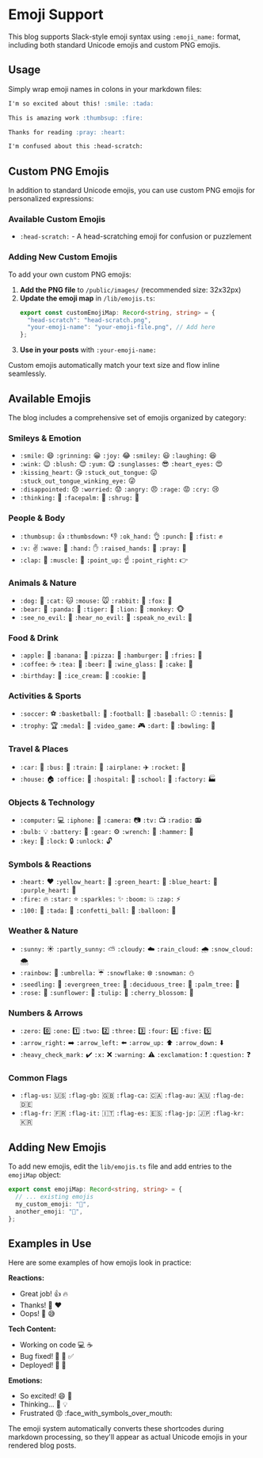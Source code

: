 # Emoji Support

This blog supports Slack-style emoji syntax using `:emoji_name:` format,
including both standard Unicode emojis and custom PNG emojis.

## Usage

Simply wrap emoji names in colons in your markdown files:

```markdown
I'm so excited about this! :smile: :tada:

This is amazing work :thumbsup: :fire:

Thanks for reading :pray: :heart:

I'm confused about this :head-scratch:
```

## Custom PNG Emojis

In addition to standard Unicode emojis, you can use custom PNG emojis for
personalized expressions:

### Available Custom Emojis

- `:head-scratch:` - A head-scratching emoji for confusion or puzzlement

### Adding New Custom Emojis

To add your own custom PNG emojis:

1. **Add the PNG file** to `/public/images/` (recommended size: 32x32px)
2. **Update the emoji map** in `/lib/emojis.ts`:
   ```typescript
   export const customEmojiMap: Record<string, string> = {
     "head-scratch": "head-scratch.png",
     "your-emoji-name": "your-emoji-file.png", // Add here
   };
   ```
3. **Use in your posts** with `:your-emoji-name:`

Custom emojis automatically match your text size and flow inline seamlessly.

## Available Emojis

The blog includes a comprehensive set of emojis organized by category:

### Smileys & Emotion

- `:smile:` 😄 `:grinning:` 😀 `:joy:` 😂 `:smiley:` 😃 `:laughing:` 😆
- `:wink:` 😉 `:blush:` 😊 `:yum:` 😋 `:sunglasses:` 😎 `:heart_eyes:` 😍
- `:kissing_heart:` 😘 `:stuck_out_tongue:` 😛 `:stuck_out_tongue_winking_eye:`
  😜
- `:disappointed:` 😞 `:worried:` 😟 `:angry:` 😠 `:rage:` 😡 `:cry:` 😢
- `:thinking:` 🤔 `:facepalm:` 🤦 `:shrug:` 🤷

### People & Body

- `:thumbsup:` 👍 `:thumbsdown:` 👎 `:ok_hand:` 👌 `:punch:` 👊 `:fist:` ✊
- `:v:` ✌️ `:wave:` 👋 `:hand:` ✋ `:raised_hands:` 🙌 `:pray:` 🙏
- `:clap:` 👏 `:muscle:` 💪 `:point_up:` ☝️ `:point_right:` 👉

### Animals & Nature

- `:dog:` 🐶 `:cat:` 🐱 `:mouse:` 🐭 `:rabbit:` 🐰 `:fox:` 🦊
- `:bear:` 🐻 `:panda:` 🐼 `:tiger:` 🐯 `:lion:` 🦁 `:monkey:` 🐵
- `:see_no_evil:` 🙈 `:hear_no_evil:` 🙉 `:speak_no_evil:` 🙊

### Food & Drink

- `:apple:` 🍎 `:banana:` 🍌 `:pizza:` 🍕 `:hamburger:` 🍔 `:fries:` 🍟
- `:coffee:` ☕ `:tea:` 🍵 `:beer:` 🍺 `:wine_glass:` 🍷 `:cake:` 🍰
- `:birthday:` 🎂 `:ice_cream:` 🍨 `:cookie:` 🍪

### Activities & Sports

- `:soccer:` ⚽ `:basketball:` 🏀 `:football:` 🏈 `:baseball:` ⚾ `:tennis:` 🎾
- `:trophy:` 🏆 `:medal:` 🏅 `:video_game:` 🎮 `:dart:` 🎯 `:bowling:` 🎳

### Travel & Places

- `:car:` 🚗 `:bus:` 🚌 `:train:` 🚋 `:airplane:` ✈️ `:rocket:` 🚀
- `:house:` 🏠 `:office:` 🏢 `:hospital:` 🏥 `:school:` 🏫 `:factory:` 🏭

### Objects & Technology

- `:computer:` 💻 `:iphone:` 📱 `:camera:` 📷 `:tv:` 📺 `:radio:` 📻
- `:bulb:` 💡 `:battery:` 🔋 `:gear:` ⚙️ `:wrench:` 🔧 `:hammer:` 🔨
- `:key:` 🔑 `:lock:` 🔒 `:unlock:` 🔓

### Symbols & Reactions

- `:heart:` ❤️ `:yellow_heart:` 💛 `:green_heart:` 💚 `:blue_heart:` 💙
  `:purple_heart:` 💜
- `:fire:` 🔥 `:star:` ⭐ `:sparkles:` ✨ `:boom:` 💥 `:zap:` ⚡
- `:100:` 💯 `:tada:` 🎉 `:confetti_ball:` 🎊 `:balloon:` 🎈

### Weather & Nature

- `:sunny:` ☀️ `:partly_sunny:` ⛅ `:cloudy:` ☁️ `:rain_cloud:` 🌧️
  `:snow_cloud:` 🌨️
- `:rainbow:` 🌈 `:umbrella:` ☔ `:snowflake:` ❄️ `:snowman:` ⛄
- `:seedling:` 🌱 `:evergreen_tree:` 🌲 `:deciduous_tree:` 🌳 `:palm_tree:` 🌴
- `:rose:` 🌹 `:sunflower:` 🌻 `:tulip:` 🌷 `:cherry_blossom:` 🌸

### Numbers & Arrows

- `:zero:` 0️⃣ `:one:` 1️⃣ `:two:` 2️⃣ `:three:` 3️⃣ `:four:` 4️⃣ `:five:` 5️⃣
- `:arrow_right:` ➡️ `:arrow_left:` ⬅️ `:arrow_up:` ⬆️ `:arrow_down:` ⬇️
- `:heavy_check_mark:` ✔️ `:x:` ❌ `:warning:` ⚠️ `:exclamation:` ❗
  `:question:` ❓

### Common Flags

- `:flag-us:` 🇺🇸 `:flag-gb:` 🇬🇧 `:flag-ca:` 🇨🇦 `:flag-au:` 🇦🇺 `:flag-de:` 🇩🇪
- `:flag-fr:` 🇫🇷 `:flag-it:` 🇮🇹 `:flag-es:` 🇪🇸 `:flag-jp:` 🇯🇵 `:flag-kr:` 🇰🇷

## Adding New Emojis

To add new emojis, edit the `lib/emojis.ts` file and add entries to the
`emojiMap` object:

```typescript
export const emojiMap: Record<string, string> = {
  // ... existing emojis
  my_custom_emoji: "🎯",
  another_emoji: "🚀",
};
```

## Examples in Use

Here are some examples of how emojis look in practice:

**Reactions:**

- Great job! :thumbsup: :fire:
- Thanks! :pray: :heart:
- Oops! :facepalm: :sweat_smile:

**Tech Content:**

- Working on code :computer: :coffee:
- Bug fixed! :bug: :hammer: :white_check_mark:
- Deployed! :rocket: :tada:

**Emotions:**

- So excited! :smile: :star_struck:
- Thinking... :thinking: :bulb:
- Frustrated :rage: :face_with_symbols_over_mouth:

The emoji system automatically converts these shortcodes during markdown
processing, so they'll appear as actual Unicode emojis in your rendered blog
posts.
